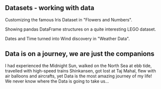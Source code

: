 ## Datasets - working with data
Customizing the famous Iris Dataset in "Flowers and Numbers".

Showing pandas DataFrame structures on a quite interesting LEGO dataset.

Dates and Time turned into Wind discovery in "Weather Data".
## Data is on a journey, we are just the companions
I had experienced the Midnight Sun, walked on the North Sea at ebb tide, travelled with high-speed trains Shinkansen, got lost at Taj Mahal, flew with air balloons and aircrafts, yet Data is the most amazing journey of my life! We never know where the Data is going to take us...
